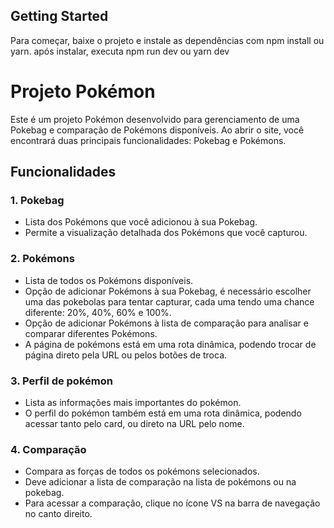 ## Getting Started
Para começar, baixe o projeto e instale as dependências com npm install ou yarn.
após instalar, executa npm run dev ou yarn dev

# Projeto Pokémon

Este é um projeto Pokémon desenvolvido para gerenciamento de uma Pokebag e comparação de Pokémons disponíveis. Ao abrir o site, você encontrará duas principais funcionalidades: Pokebag e Pokémons.

## Funcionalidades

### 1. Pokebag
- Lista dos Pokémons que você adicionou à sua Pokebag.
- Permite a visualização detalhada dos Pokémons que você capturou.

### 2. Pokémons
- Lista de todos os Pokémons disponíveis.
- Opção de adicionar Pokémons à sua Pokebag, é necessário escolher uma das pokebolas para tentar capturar, cada uma tendo uma chance diferente: 20%, 40%, 60% e 100%.
- Opção de adicionar Pokémons à lista de comparação para analisar e comparar diferentes Pokémons.
- A página de pokémons está em uma rota dinâmica, podendo trocar de página direto pela URL ou pelos botões de troca.
  
### 3. Perfil de pokémon
- Lista as informações mais importantes do pokémon.
- O perfil do pokémon também está em uma rota dinâmica, podendo acessar tanto pelo card, ou direto na URL pelo nome.
  
### 4. Comparação
- Compara as forças de todos os pokémons selecionados.
- Deve adicionar a lista de comparação na lista de pokémons ou na pokebag.
- Para acessar a comparação, clique no ícone VS na barra de navegação no canto direito.
